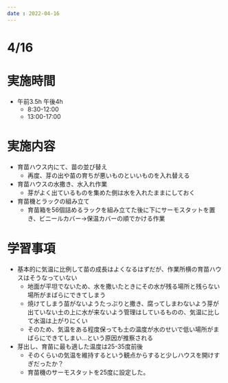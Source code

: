 ```yaml
---
date : 2022-04-16
---
```

# 4/16

# 実施時間

- 午前3.5h 午後4h
    - 8:30-12:00
    - 13:00-17:00

# 実施内容

- 育苗ハウス内にて、苗の並び替え
    - 再度、芽の出や苗の育ちが悪いものといいものを入れ替える
- 育苗ハウスの水撒き、水入れ作業
    - 芽がよく出ているものを集めた側は水を入れたままにしておく
- 育苗機とラックの組み立て
    - 育苗箱を56個詰めるラックを組み立てた後に下にサーモスタットを置き、ビニールカバー→保温カバーの順でかける作業

# 学習事項

- 基本的に気温に比例して苗の成長はよくなるはずだが、作業所横の育苗ハウスはそうなっていない
    - 地面が平坦でないため、水を撒いたときにその水が残る場所と残らない場所がまばらにできてしまう
    - 焼けてしまう苗がないようたっぷりと撒き、腐ってしまわないよう芽が出ていない土の上に水が来ないよう管理はしているものの、気温に比して水温は上がりにくい
    - そのため、気温をある程度保っても土の温度が水のせいで低い場所がまばらにできてしまい…という原因が推察される
- 芽出し、育苗に最も適した温度は25-35度前後
    - そのくらいの気温を維持するという観点からすると少しハウスを開けすぎだったか？
    - 育苗機のサーモスタットを25度に設定した。